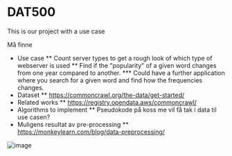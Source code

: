 # DAT500
This is our project with a use case

Må finne
* Use case
** Count server types to get a rough look of which type of webserver is used
** Find if the "popularity" of a given word changes from one year compared to another.
*** Could have a further application where you search for a given word and find how the frequencies changes.
* Dataset
** https://commoncrawl.org/the-data/get-started/
* Related works
** https://registry.opendata.aws/commoncrawl/
* Algorithms to implement
** Pseudokode på koss me vil få tak i data til use casen?
* Muligens resultat av pre-processing
** https://monkeylearn.com/blog/data-preprocessing/

![image](https://user-images.githubusercontent.com/54265658/153588969-59dd6a26-3e9a-4273-ac38-b986775ee821.png)

